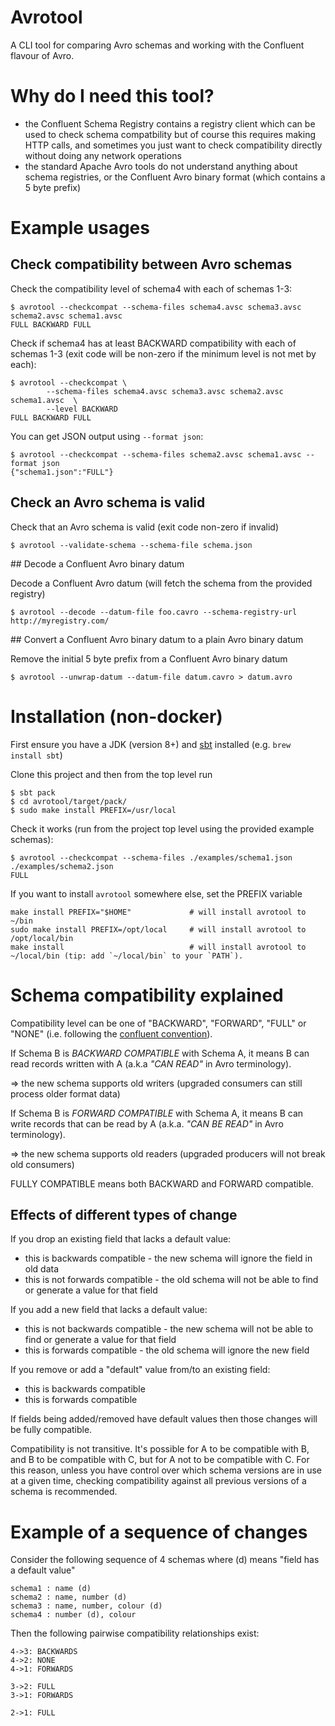 # Avrotool 
 
A CLI tool for comparing Avro schemas and working with the Confluent flavour of Avro.


# Why do I need this tool?

* the Confluent Schema Registry contains a registry client which can be used to check schema compatbility but of course this requires making HTTP calls, and sometimes you just want to check compatibility directly without doing any network operations
* the standard Apache Avro tools do not understand anything about schema registries, or the Confluent Avro binary format (which contains a 5 byte prefix)


# Example usages

## Check compatibility between Avro schemas

Check the compatibility level of schema4 with each of schemas 1-3:

    $ avrotool --checkcompat --schema-files schema4.avsc schema3.avsc schema2.avsc schema1.avsc
    FULL BACKWARD FULL

Check if schema4 has at least BACKWARD compatibility with each of schemas 1-3 (exit code will be non-zero if the minimum level is not met by each):

    $ avrotool --checkcompat \
            --schema-files schema4.avsc schema3.avsc schema2.avsc schema1.avsc  \
            --level BACKWARD
    FULL BACKWARD FULL

You can get JSON output using `--format json`:

    $ avrotool --checkcompat --schema-files schema2.avsc schema1.avsc --format json
    {"schema1.json":"FULL"}

## Check an Avro schema is valid

Check that an Avro schema is valid (exit code non-zero if invalid) 

    $ avrotool --validate-schema --schema-file schema.json

## Decode a Confluent Avro binary datum 

Decode a Confluent Avro datum (will fetch the schema from the provided registry)

    $ avrotool --decode --datum-file foo.cavro --schema-registry-url http://myregistry.com/

## Convert a Confluent Avro binary datum to a plain Avro binary datum 

Remove the initial 5 byte prefix from a Confluent Avro binary datum 

    $ avrotool --unwrap-datum --datum-file datum.cavro > datum.avro


# Installation (non-docker)


First ensure you have a JDK (version 8+) and [sbt](https://www.scala-sbt.org/download.html) installed (e.g. `brew install sbt`) 

Clone this project and then from the top level run

    $ sbt pack
    $ cd avrotool/target/pack/
    $ sudo make install PREFIX=/usr/local


Check it works (run from the project top level using the provided example schemas):

    $ avrotool --checkcompat --schema-files ./examples/schema1.json ./examples/schema2.json
    FULL

If you want to install `avrotool` somewhere else, set the PREFIX variable 

    make install PREFIX="$HOME"             # will install avrotool to ~/bin 
    sudo make install PREFIX=/opt/local     # will install avrotool to /opt/local/bin
    make install                            # will install avrotool to ~/local/bin (tip: add `~/local/bin` to your `PATH`).


# Schema compatibility explained

Compatibility level can be one of "BACKWARD", "FORWARD", "FULL" or "NONE" (i.e. following the [confluent convention](https://docs.confluent.io/current/avro.html)).

If Schema B is *BACKWARD COMPATIBLE* with Schema A, it means B can read records written with A (a.k.a *"CAN READ"* in Avro terminology).

=> the new schema supports old writers (upgraded consumers can still process older format data)

If Schema B is *FORWARD COMPATIBLE* with Schema A, it means B can write records that can be read by A (a.k.a. *"CAN BE READ"* in Avro terminology).

=> the new schema supports old readers (upgraded producers will not break old consumers)

FULLY COMPATIBLE means both BACKWARD and FORWARD compatible.


Effects of different types of change
------------------------------------

If you drop an existing field that lacks a default value:
* this is backwards compatible - the new schema will ignore the field in old data
* this is not forwards compatible - the old schema will not be able to find or generate a value for that field

If you add a new field that lacks a default value:
* this is not backwards compatible - the new schema will not be able to find or generate a value for that field
* this is forwards compatible - the old schema will ignore the new field

If you remove or add a "default" value from/to an existing field:
* this is backwards compatible
* this is forwards compatible

If fields being added/removed have default values then those changes will be fully compatible.

Compatibility is not transitive. It's possible for A to be compatible with B, and B to be compatible with C, but for
A not to be compatible with C. For this reason, unless you have control over which schema versions are in use at a
given time, checking compatibility against all previous versions of a schema is recommended.


Example of a sequence of changes
================================

Consider the following sequence of 4 schemas where (d) means "field has a default value"

    schema1 : name (d)
    schema2 : name, number (d)
    schema3 : name, number, colour (d)
    schema4 : number (d), colour

Then the following pairwise compatibility relationships exist:

    4->3: BACKWARDS
    4->2: NONE
    4->1: FORWARDS
    
    3->2: FULL
    3->1: FORWARDS
    
    2->1: FULL
